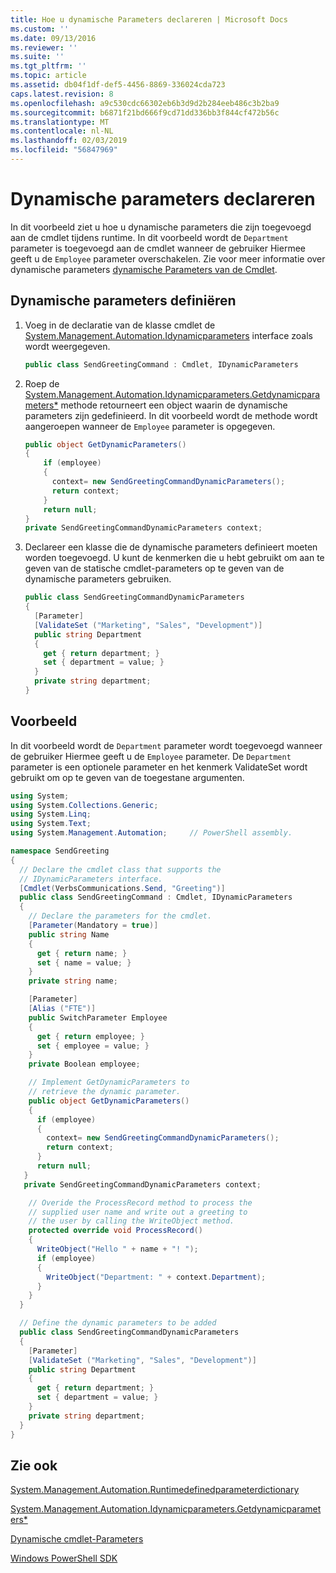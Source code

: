 ```yaml
---
title: Hoe u dynamische Parameters declareren | Microsoft Docs
ms.custom: ''
ms.date: 09/13/2016
ms.reviewer: ''
ms.suite: ''
ms.tgt_pltfrm: ''
ms.topic: article
ms.assetid: db04f1df-def5-4456-8869-336024cda723
caps.latest.revision: 8
ms.openlocfilehash: a9c530cdc66302eb6b3d9d2b284eeb486c3b2ba9
ms.sourcegitcommit: b6871f21bd666f9cd71dd336bb3f844cf472b56c
ms.translationtype: MT
ms.contentlocale: nl-NL
ms.lasthandoff: 02/03/2019
ms.locfileid: "56847969"
---
```

# <a name="how-to-declare-dynamic-parameters"></a>Dynamische parameters declareren

In dit voorbeeld ziet u hoe u dynamische parameters die zijn toegevoegd aan de cmdlet tijdens runtime. In dit voorbeeld wordt de `Department` parameter is toegevoegd aan de cmdlet wanneer de gebruiker Hiermee geeft u de `Employee` parameter overschakelen. Zie voor meer informatie over dynamische parameters [dynamische Parameters van de Cmdlet](./cmdlet-dynamic-parameters.md).

## <a name="to-define-dynamic-parameters"></a>Dynamische parameters definiëren

1. Voeg in de declaratie van de klasse cmdlet de [System.Management.Automation.Idynamicparameters](/dotnet/api/System.Management.Automation.IDynamicParameters) interface zoals wordt weergegeven.

   ```csharp
   public class SendGreetingCommand : Cmdlet, IDynamicParameters
   ```

2. Roep de [System.Management.Automation.Idynamicparameters.Getdynamicparameters*](/dotnet/api/System.Management.Automation.IDynamicParameters.GetDynamicParameters) methode retourneert een object waarin de dynamische parameters zijn gedefinieerd. In dit voorbeeld wordt de methode wordt aangeroepen wanneer de `Employee` parameter is opgegeven.

   ```csharp
   public object GetDynamicParameters()
   {
       if (employee)
       {
         context= new SendGreetingCommandDynamicParameters();
         return context;
       }
       return null;
   }
   private SendGreetingCommandDynamicParameters context;
   ```

3. Declareer een klasse die de dynamische parameters definieert moeten worden toegevoegd. U kunt de kenmerken die u hebt gebruikt om aan te geven van de statische cmdlet-parameters op te geven van de dynamische parameters gebruiken.

   ```csharp
   public class SendGreetingCommandDynamicParameters
   {
     [Parameter]
     [ValidateSet ("Marketing", "Sales", "Development")]
     public string Department
     {
       get { return department; }
       set { department = value; }
     }
     private string department;
   }
   ```

## <a name="example"></a>Voorbeeld

In dit voorbeeld wordt de `Department` parameter wordt toegevoegd wanneer de gebruiker Hiermee geeft u de `Employee` parameter. De `Department` parameter is een optionele parameter en het kenmerk ValidateSet wordt gebruikt om op te geven van de toegestane argumenten.

```csharp
using System;
using System.Collections.Generic;
using System.Linq;
using System.Text;
using System.Management.Automation;     // PowerShell assembly.

namespace SendGreeting
{
  // Declare the cmdlet class that supports the
  // IDynamicParameters interface.
  [Cmdlet(VerbsCommunications.Send, "Greeting")]
  public class SendGreetingCommand : Cmdlet, IDynamicParameters
  {
    // Declare the parameters for the cmdlet.
    [Parameter(Mandatory = true)]
    public string Name
    {
      get { return name; }
      set { name = value; }
    }
    private string name;

    [Parameter]
    [Alias ("FTE")]
    public SwitchParameter Employee
    {
      get { return employee; }
      set { employee = value; }
    }
    private Boolean employee;

    // Implement GetDynamicParameters to
    // retrieve the dynamic parameter.
    public object GetDynamicParameters()
    {
      if (employee)
      {
        context= new SendGreetingCommandDynamicParameters();
        return context;
      }
      return null;
   }
   private SendGreetingCommandDynamicParameters context;

    // Overide the ProcessRecord method to process the
    // supplied user name and write out a greeting to
    // the user by calling the WriteObject method.
    protected override void ProcessRecord()
    {
      WriteObject("Hello " + name + "! ");
      if (employee)
      {
        WriteObject("Department: " + context.Department);
      }
    }
  }

  // Define the dynamic parameters to be added
  public class SendGreetingCommandDynamicParameters
  {
    [Parameter]
    [ValidateSet ("Marketing", "Sales", "Development")]
    public string Department
    {
      get { return department; }
      set { department = value; }
    }
    private string department;
  }
}
```

## <a name="see-also"></a>Zie ook

[System.Management.Automation.Runtimedefinedparameterdictionary](/dotnet/api/System.Management.Automation.RuntimeDefinedParameterDictionary)

[System.Management.Automation.Idynamicparameters.Getdynamicparameters*](/dotnet/api/System.Management.Automation.IDynamicParameters.GetDynamicParameters)

[Dynamische cmdlet-Parameters](./cmdlet-dynamic-parameters.md)

[Windows PowerShell SDK](../windows-powershell-reference.md)